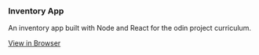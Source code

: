 ### Inventory App

An inventory app built with Node and React for the odin project curriculum.

[View in Browser](https://mighty-citadel-00007.herokuapp.com/)
